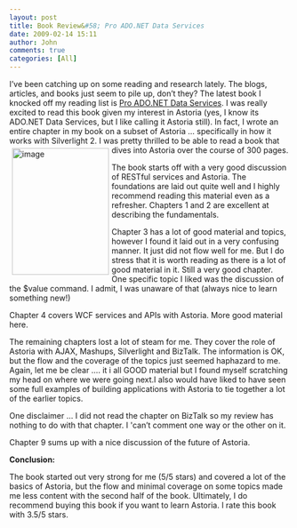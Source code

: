 ```yaml
---
layout: post
title: Book Review&#58; Pro ADO.NET Data Services
date: 2009-02-14 15:11
author: John
comments: true
categories: [All]
---
```

<p>I’ve been catching up on some reading and research lately. The blogs, articles, and books just seem to pile up, don’t they? The latest book I knocked off my reading list is <a href="http://www.amazon.com/exec/obidos/ASIN/143021614X/johnpanet-20">Pro ADO.NET Data Services</a>. I was really excited to read this book given my interest in Astoria (yes, I know its ADO.NET Data Services, but I like calling it Astoria still). In fact, I wrote an entire chapter in my book on a subset of Astoria … specifically in how it works with Silverlight 2. I was pretty thrilled to be able to read a book that dives into Astoria over the course of 300 pages.<a href="http://www.amazon.com/exec/obidos/ASIN/143021614X/johnpanet-20"><img style="border-bottom: 0px; border-left: 0px; margin: 5px; display: inline; border-top: 0px; border-right: 0px" title="image" border="0" alt="image" align="left" src="http://images.johnpapa.net/wp-content/uploads/files/media/image/WindowsLiveWriter/BookReviewProADO.NETDataServices_D5AD/image_5.png" width="174" height="228" /></a> </p>  <p>The book starts off with a very good discussion of RESTful services and Astoria. The foundations are laid out quite well and I highly recommend reading this material even as a refresher. Chapters 1 and 2 are excellent at describing the fundamentals. </p>  <p>Chapter 3 has a lot of good material and topics, however I found it laid out in a very confusing manner. It just did not flow well for me. But I do stress that it is worth reading as there is a lot of good material in it. Still a very good chapter. One specific topic I liked was the discussion of the $value command. I admit, I was unaware of that (always nice to learn something new!)</p>  <p>Chapter 4 covers WCF services and APIs with Astoria. More good material here.</p>  <p>The remaining chapters lost a lot of steam for me. They cover the role of Astoria with AJAX, Mashups, Silverlight and BizTalk. The information is OK, but the flow and the coverage of the topics just seemed haphazard to me. Again, let me be clear …. it i all GOOD material but I found myself scratching my head on where we were going next.I also would have liked to have seen some full examples of building applications with Astoria to tie together a lot of the earlier topics.</p>  <p>One disclaimer … I did not read the chapter on BizTalk so my review has nothing to do with that chapter. I 'can’t comment one way or the other on it.</p>  <p>Chapter 9 sums up with a nice discussion of the future of Astoria. </p>  <p><strong>Conclusion:</strong></p>  <p>The book started out very strong for me (5/5 stars) and covered a lot of the basics of Astoria, but the flow and minimal coverage on some topics made me less content with the second half of the book. Ultimately, I do recommend buying this book if you want to learn Astoria. I rate this book with 3.5/5 stars. </p>

